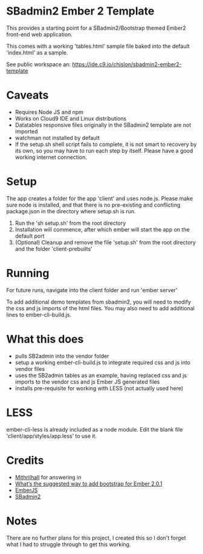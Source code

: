SBadmin2 Ember 2 Template
==========================

This provides a starting point for a SBadmin2/Bootstrap themed Ember2 
front-end web application. 

This comes with a working 'tables.html' sample file baked into the default 
'index.html' as a sample. 

See public workspace an: https://ide.c9.io/chislon/sbadmin2-ember2-template

# Caveats

* Requires Node JS and npm
* Works on Cloud9 IDE and Linux distributions
* Datatables responsive files originally in the SBadmin2 template are
  not imported
* watchman not installed by default
* If the setup.sh shell script fails to complete, it is not smart to recovery 
 by its own, so you may have to run each step by itself. Please have a 
  good working internet connection. 

# Setup

The app creates a folder for the app 'client' and uses node.js. Please make sure
node is installed, and that there is no pre-existing and conflicting 
package.json in the directory where setup.sh is run.

1. Run the 'sh setup.sh' from the root directory
2. Installation will commence, after which ember will start the app on the
   default port
3. (Optional) Cleanup and remove the file 'setup.sh' from the root 
   directory and the folder 'client-prebuilts'

# Running

For future runs, navigate into the client folder and run 'ember server'

To add additional demo templates from sbadmin2, you will need to modify the 
css and js imports of the html files. You may also need to add additional lines 
to ember-cli-build.js.

# What this does

* pulls SB2admin into the vendor folder
* setup a working ember-cli-build.js to integrate required css and js into 
  vendor files
* uses the SB2admin tables as an example, having replaced css and js imports to 
  the vendor css and js Ember JS generated files
* installs pre-requisite for working with LESS (not actually used here)

# LESS

ember-cli-less is already included as a node module. Edit the blank file 
'client/app/styles/app.less' to use it. 

# Credits

* [Mithrilhall](http://discuss.emberjs.com/users/Mithrilhall) for answering in 
* [What’s the suggested way to add bootstrap for Ember 2.0.1](http://discuss.emberjs.com/t/whats-the-suggested-way-to-add-bootstrap-for-ember-2-0-1/8691)
* [EmberJS](http://emberjs.com/)
* [SBadmin2](http://startbootstrap.com/template-overviews/sb-admin-2/)

# Notes

There are no further plans for this project, I created this so I don't forget 
what I had to struggle through to get this working. 
